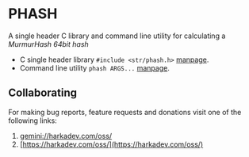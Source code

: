 # PHASH

A single header C library and command line utility for
calculating a *MurmurHash 64bit hash*

- C single header library `#include <str/phash.h>` [manpage](./doc/phash.3.md).
- Command line utility `phash ARGS...` [manpage](./doc/phash.1.md).

## Collaborating

For making bug reports, feature requests and donations visit
one of the following links:

1. [gemini://harkadev.com/oss/](gemini://harkadev.com/oss/)
2. [https://harkadev.com/oss/](https://harkadev.com/oss/)

